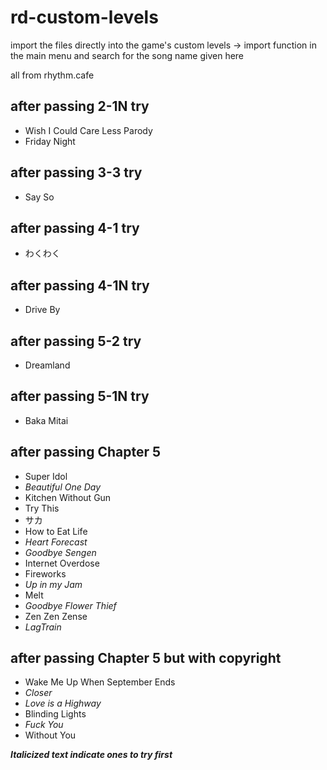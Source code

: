 # rd-custom-levels
import the files directly into the game's custom levels -> import function in the main menu
and search for the song name given here

all from rhythm.cafe

## after passing 2-1N try
* Wish I Could Care Less Parody
* Friday Night

## after passing 3-3 try
* Say So

## after passing 4-1 try
* わくわく

## after passing 4-1N try
* Drive By

## after passing 5-2 try
* Dreamland

## after passing 5-1N try
* Baka Mitai

## after passing Chapter 5
* Super Idol
* *Beautiful One Day*
* Kitchen Without Gun
* Try This
* サカ
* How to Eat Life
* *Heart Forecast*
* *Goodbye Sengen*
* Internet Overdose
* Fireworks
* *Up in my Jam*
* Melt
* *Goodbye Flower Thief*
* Zen Zen Zense
* *LagTrain*

## after passing Chapter 5 but with copyright
* Wake Me Up When September Ends
* *Closer*
* *Love is a Highway*
* Blinding Lights
* *Fuck You*
* Without You

***Italicized text indicate ones to try first***
